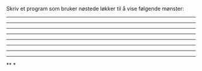 Skriv et program som bruker nøstede løkker til å vise følgende mønster:

**********
*********
********
*******
******
*****
****
***
**
*